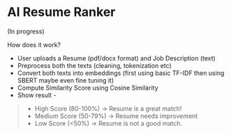 # AI Resume Ranker 
(In progress)

How does it work?

* User uploads a Resume (pdf/docx format) and Job Description (text)
* Preprocess both the texts (cleaning, tokenization etc)
* Convert both texts into embeddings (first using basic TF-IDF then using SBERT maybe even fine tuning it)
* Compute Similarity Score using Cosine Similarity
* Show result -
> * High Score (80-100%) -> Resume is a great match!
> * Medium Score (50-79%) -> Resume needs improvement
> * Low Score (<50%) -> Resume is not a good match.

